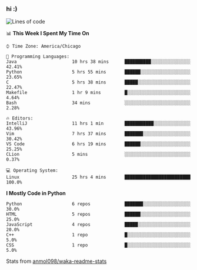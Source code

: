 ### hi :)

<!--START_SECTION:waka-->
![Lines of code](https://img.shields.io/badge/From%20Hello%20World%20I%27ve%20Written-776806%20lines%20of%20code-blue)

📊 **This Week I Spent My Time On** 

```text
⌚︎ Time Zone: America/Chicago

💬 Programming Languages: 
Java                     10 hrs 38 mins      ██████████░░░░░░░░░░░░░░░   42.41% 
Python                   5 hrs 55 mins       ██████░░░░░░░░░░░░░░░░░░░   23.65% 
C                        5 hrs 38 mins       █████░░░░░░░░░░░░░░░░░░░░   22.47% 
Makefile                 1 hr 9 mins         █░░░░░░░░░░░░░░░░░░░░░░░░   4.64% 
Bash                     34 mins             ░░░░░░░░░░░░░░░░░░░░░░░░░   2.28%

🔥 Editors: 
IntelliJ                 11 hrs 1 min        ███████████░░░░░░░░░░░░░░   43.96% 
Vim                      7 hrs 37 mins       ███████░░░░░░░░░░░░░░░░░░   30.42% 
VS Code                  6 hrs 19 mins       ██████░░░░░░░░░░░░░░░░░░░   25.25% 
CLion                    5 mins              ░░░░░░░░░░░░░░░░░░░░░░░░░   0.37%

💻 Operating System: 
Linux                    25 hrs 4 mins       █████████████████████████   100.0%

```

**I Mostly Code in Python** 

```text
Python                   6 repos             ███████░░░░░░░░░░░░░░░░░░   30.0% 
HTML                     5 repos             ██████░░░░░░░░░░░░░░░░░░░   25.0% 
JavaScript               4 repos             █████░░░░░░░░░░░░░░░░░░░░   20.0% 
C++                      1 repo              █░░░░░░░░░░░░░░░░░░░░░░░░   5.0% 
CSS                      1 repo              █░░░░░░░░░░░░░░░░░░░░░░░░   5.0%

```



<!--END_SECTION:waka-->

Stats from [anmol098/waka-readme-stats](https://github.com/anmol098/waka-readme-stats)